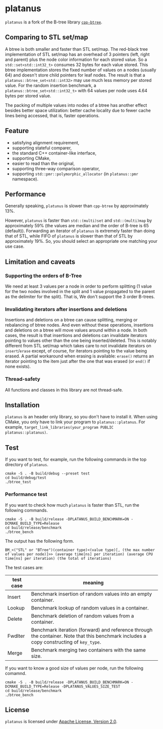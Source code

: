 # platanus
`platanus` is a fork of the B-tree library [`cpp-btree`](https://code.google.com/archive/p/cpp-btree/).


## Comparing to STL set/map
A btree is both smaller and faster than STL set/map.
The red-black tree implementation of STL set/map has an overhead of 3 pointers (left, right and parent) plus the node color information for each stored value.
So a `std::set<std::int32_t>` consumes 32 bytes for each value stored.
This btree implementation stores the fixed number of values on a nodes (usually 64) and doesn't store child
pointers for leaf nodes.
The result is that a `platanus::btree_set<std::int32>` may use much less memory per stored value.
For the random insertion benchmark, a `platanus::btree_set<std::int32_t>` with 64 values per node uses 4.64 bytes per stored value.

The packing of multiple values into nodes of a btree has another effect besides better space utilization: better cache locality due to fewer cache lines being accessed, that is, faster operations.


## Feature
* satisfying alignment requirement,
* supporting stateful comparer,
* the standard C++ container-like interface,
* supporting CMake,
* easier to read than the original,
* supporting three-way comparison operator,
* supporting `std::pmr::polymorphic_allocator` (in `platanus::pmr` namespace).


## Performance
Generally speaking, `platunus` is slower than `cpp-btree` by approximately 13%.

However, `platunus` is faster than `std::(multi)set` and `std::(multi)map` by approximately 59% (the values are median and the order of B-tree is 65 (default)).
Forwarding an iterator of `platanus` is extremely faster than doing that of STL, while FIFO of `platanus` is slower than that of STL by approximately 19%.
So, you should select an appropriate one matching your use case.


## Limitation and caveats
### Supporting the orders of B-Tree
We need at least 3 values per a node in order to perform splitting (1 value for the two nodes involved in the split and 1 value propagated to the parent as the delimiter for the split). That is, We don't support the 3 order B-trees.

### Invalidating iterators after insertions and deletions
Insertions and deletions on a btree can cause splitting, merging or rebalancing of btree nodes.
And even without these operations, insertions and deletions on a btree will move values around within a node.
In both cases, the result is that insertions and deletions can invalidate iterators pointing to values other than the one being inserted/deleted.
This is notably different from STL set/map which takes care to not invalidate iterators on `insert`/`erase` except, of course, for iterators pointing to the value being erased.
A partial workaround when erasing is available: `erase()` returns an iterator pointing to the item just after the one that was erased (or `end()` if none exists).

### Thread-safety
All functions and classes in this library are not thread-safe.


## Installation
`platanus` is an header only library, so you don't have to install it.
When using CMake, you only have to link your program to `platanus::platanus`.
For example, `target_link_libraries(your_program PUBLIC platanus::platanus)`.


## Test
If you want to test, for example, run the following commands in the top directory of `platanus`.
```
cmake -S . -B build/debug --preset test
cd build/debug/test
./btree_test
```

### Performance test
If you want to check how much `platanus` is faster than STL, run the following commands.

```
cmake -S . -B build/release -DPLATANUS_BUILD_BENCHMARK=ON -DCMAKE_BUILD_TYPE=Release
cd build/release/benchmark
./btree_bench
```

The output has the following form.

```
BM_<("STL" or "BTree")(container type)<(value type)[, (the max number of values per node)]>> (average time[ns] per iteration) (average CPU time[ns] per iteration) (the total of iterations)
```

The test cases are:

| test case | meaning |
| --- | --- |
| Insert | Benchmark insertion of random values into an empty container. |
| Lookup | Benchmark lookup of random values in a container. |
| Delete | Benchmark deletion of random values from a container. |
| FwdIter | Benchmark iteration (forward) and reference through the container. Note that this benchmark includes a copy constructing of `key_type`. |
| Merge | Benchmark merging two containers with the same size. |

If you want to know a good size of values per node, run the following comamnd.

```
cmake -S . -B build/release -DPLATANUS_BUILD_BENCHMARK=ON -DCMAKE_BUILD_TYPE=Release -DPLATANUS_VALUES_SIZE_TEST
cd build/release/benchmark
./btree_bench
```


## License
`platanus` is licensed under [Apache License, Version 2.0](https://www.apache.org/licenses/LICENSE-2.0.txt).

